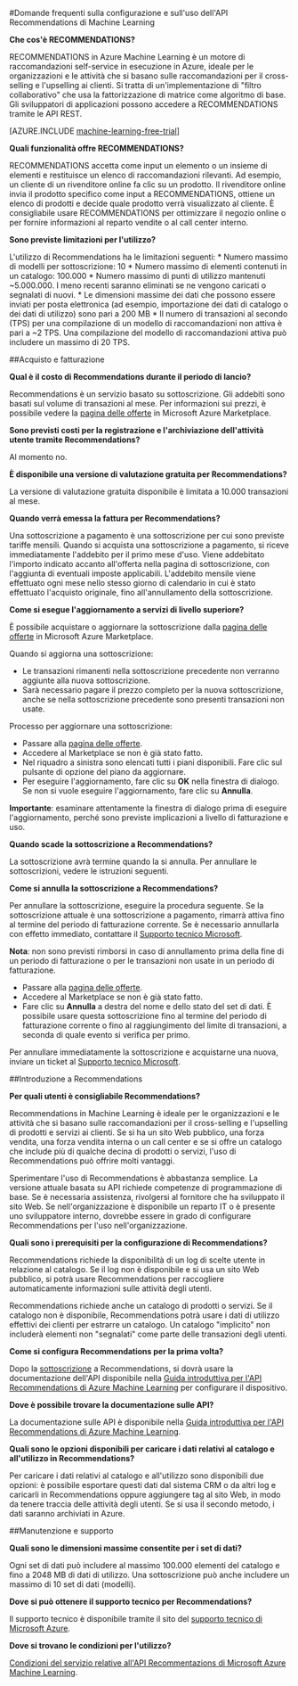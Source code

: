 <properties 
	pageTitle="Configurare e usare l'API Recommendations di Machine Learning | Microsoft Azure" 
	description="API Recommendations Microsoft create con le domande frequenti su Azure Machine Learning" 
	services="machine-learning" 
	documentationCenter="" 
	authors="jaymathe" 
	manager="paulettm" 
	editor="cgronlun"/>

<tags 
	ms.service="machine-learning" 
	ms.workload="data-services" 
	ms.tgt_pltfrm="na" 
	ms.devlang="na" 
	ms.topic="article" 
	ms.date="05/19/2015" 
	ms.author="luisca"/>

#Domande frequenti sulla configurazione e sull'uso dell'API Recommendations di Machine Learning


**Che cos'è RECOMMENDATIONS?**

RECOMMENDATIONS in Azure Machine Learning è un motore di raccomandazioni self-service in esecuzione in Azure, ideale per le organizzazioni e le attività che si basano sulle raccomandazioni per il cross-selling e l'upselling ai clienti. Si tratta di un'implementazione di "filtro collaborativo" che usa la fattorizzazione di matrice come algoritmo di base. Gli sviluppatori di applicazioni possono accedere a RECOMMENDATIONS tramite le API REST.

[AZURE.INCLUDE [machine-learning-free-trial](../../includes/machine-learning-free-trial.md)]

**Quali funzionalità offre RECOMMENDATIONS?**

RECOMMENDATIONS accetta come input un elemento o un insieme di elementi e restituisce un elenco di raccomandazioni rilevanti. Ad esempio, un cliente di un rivenditore online fa clic su un prodotto. Il rivenditore online invia il prodotto specifico come input a RECOMMENDATIONS, ottiene un elenco di prodotti e decide quale prodotto verrà visualizzato al cliente. È consigliabile usare RECOMMENDATIONS per ottimizzare il negozio online o per fornire informazioni al reparto vendite o al call center interno.

**Sono previste limitazioni per l'utilizzo?**

L'utilizzo di Recommendations ha le limitazioni seguenti: * Numero massimo di modelli per sottoscrizione: 10 * Numero massimo di elementi contenuti in un catalogo: 100.000 * Numero massimo di punti di utilizzo mantenuti ~5.000.000. I meno recenti saranno eliminati se ne vengono caricati o segnalati di nuovi. * Le dimensioni massime dei dati che possono essere inviati per posta elettronica (ad esempio, importazione dei dati di catalogo o dei dati di utilizzo) sono pari a 200 MB * Il numero di transazioni al secondo (TPS) per una compilazione di un modello di raccomandazioni non attiva è pari a ~2 TPS. Una compilazione del modello di raccomandazioni attiva può includere un massimo di 20 TPS.

##Acquisto e fatturazione 


**Qual è il costo di Recommendations durante il periodo di lancio?**

Recommendations è un servizio basato su sottoscrizione. Gli addebiti sono basati sul volume di transazioni al mese. Per informazioni sui prezzi, è possibile vedere la [pagina delle offerte](https://datamarket.azure.com/dataset/amla/recommendations) in Microsoft Azure Marketplace.

**Sono previsti costi per la registrazione e l'archiviazione dell'attività utente tramite Recommendations?**

Al momento no.

**È disponibile una versione di valutazione gratuita per Recommendations?**

La versione di valutazione gratuita disponibile è limitata a 10.000 transazioni al mese.

**Quando verrà emessa la fattura per Recommendations?**

Una sottoscrizione a pagamento è una sottoscrizione per cui sono previste tariffe mensili. Quando si acquista una sottoscrizione a pagamento, si riceve immediatamente l'addebito per il primo mese d'uso. Viene addebitato l'importo indicato accanto all'offerta nella pagina di sottoscrizione, con l'aggiunta di eventuali imposte applicabili. L'addebito mensile viene effettuato ogni mese nello stesso giorno di calendario in cui è stato effettuato l'acquisto originale, fino all'annullamento della sottoscrizione.

**Come si esegue l'aggiornamento a servizi di livello superiore?**

È possibile acquistare o aggiornare la sottoscrizione dalla [pagina delle offerte](https://datamarket.azure.com/dataset/amla/recommendations) in Microsoft Azure Marketplace.

Quando si aggiorna una sottoscrizione:

* Le transazioni rimanenti nella sottoscrizione precedente non verranno aggiunte alla nuova sottoscrizione. 
* Sarà necessario pagare il prezzo completo per la nuova sottoscrizione, anche se nella sottoscrizione precedente sono presenti transazioni non usate.

Processo per aggiornare una sottoscrizione:

* Passare alla [pagina delle offerte](https://datamarket.azure.com/dataset/amla/recommendations).
* Accedere al Marketplace se non è già stato fatto.
* Nel riquadro a sinistra sono elencati tutti i piani disponibili. Fare clic sul pulsante di opzione del piano da aggiornare.
* Per eseguire l'aggiornamento, fare clic su **OK** nella finestra di dialogo. Se non si vuole eseguire l'aggiornamento, fare clic su **Annulla**.

**Importante**: esaminare attentamente la finestra di dialogo prima di eseguire l'aggiornamento, perché sono previste implicazioni a livello di fatturazione e uso.

**Quando scade la sottoscrizione a Recommendations?**

La sottoscrizione avrà termine quando la si annulla. Per annullare le sottoscrizioni, vedere le istruzioni seguenti.

**Come si annulla la sottoscrizione a Recommendations?**

Per annullare la sottoscrizione, eseguire la procedura seguente. Se la sottoscrizione attuale è una sottoscrizione a pagamento, rimarrà attiva fino al termine del periodo di fatturazione corrente. Se è necessario annullarla con effetto immediato, contattare il [Supporto tecnico Microsoft](https://support.microsoft.com/oas/default.aspx?gprid=17024&st=1&wfxredirect=1&sd=gn).

**Nota**: non sono previsti rimborsi in caso di annullamento prima della fine di un periodo di fatturazione o per le transazioni non usate in un periodo di fatturazione.

* Passare alla [pagina delle offerte](https://datamarket.azure.com/dataset/amla/recommendations).
* Accedere al Marketplace se non è già stato fatto.
* Fare clic su **Annulla** a destra del nome e dello stato del set di dati. È possibile usare questa sottoscrizione fino al termine del periodo di fatturazione corrente o fino al raggiungimento del limite di transazioni, a seconda di quale evento si verifica per primo.

Per annullare immediatamente la sottoscrizione e acquistarne una nuova, inviare un ticket al [Supporto tecnico Microsoft](https://support.microsoft.com/oas/default.aspx?gprid=17024&st=1&wfxredirect=1&sd=gn).

##Introduzione a Recommendations

**Per quali utenti è consigliabile Recommendations?**

Recommendations in Machine Learning è ideale per le organizzazioni e le attività che si basano sulle raccomandazioni per il cross-selling e l'upselling di prodotti e servizi ai clienti. Se si ha un sito Web pubblico, una forza vendita, una forza vendita interna o un call center e se si offre un catalogo che include più di qualche decina di prodotti o servizi, l'uso di Recommendations può offrire molti vantaggi.

Sperimentare l'uso di Recommendations è abbastanza semplice. La versione attuale basata su API richiede competenze di programmazione di base. Se è necessaria assistenza, rivolgersi al fornitore che ha sviluppato il sito Web. Se nell'organizzazione è disponibile un reparto IT o è presente uno sviluppatore interno, dovrebbe essere in grado di configurare Recommendations per l'uso nell'organizzazione.

**Quali sono i prerequisiti per la configurazione di Recommendations?**

Recommendations richiede la disponibilità di un log di scelte utente in relazione al catalogo. Se il log non è disponibile e si usa un sito Web pubblico, si potrà usare Recommendations per raccogliere automaticamente informazioni sulle attività degli utenti.

Recommendations richiede anche un catalogo di prodotti o servizi. Se il catalogo non è disponibile, Recommendations potrà usare i dati di utilizzo effettivi dei clienti per estrarre un catalogo. Un catalogo "implicito" non includerà elementi non "segnalati" come parte delle transazioni degli utenti.

**Come si configura Recommendations per la prima volta?**

Dopo la [sottoscrizione](https://datamarket.azure.com/dataset/amla/recommendations) a Recommendations, si dovrà usare la documentazione dell'API disponibile nella [Guida introduttiva per l'API Recommendations di Azure Machine Learning](machine-learning-recommendation-api-quick-start-guide.md) per configurare il dispositivo.

**Dove è possibile trovare la documentazione sulle API?**

La documentazione sulle API è disponibile nella [Guida introduttiva per l'API Recommendations di Azure Machine Learning](machine-learning-recommendation-api-quick-start-guide.md).

**Quali sono le opzioni disponibili per caricare i dati relativi al catalogo e all'utilizzo in Recommendations?**

Per caricare i dati relativi al catalogo e all'utilizzo sono disponibili due opzioni: è possibile esportare questi dati dal sistema CRM o da altri log e caricarli in Recommendations oppure aggiungere tag al sito Web, in modo da tenere traccia delle attività degli utenti. Se si usa il secondo metodo, i dati saranno archiviati in Azure.

##Manutenzione e supporto

**Quali sono le dimensioni massime consentite per i set di dati?**

Ogni set di dati può includere al massimo 100.000 elementi del catalogo e fino a 2048 MB di dati di utilizzo. Una sottoscrizione può anche includere un massimo di 10 set di dati (modelli).

**Dove si può ottenere il supporto tecnico per Recommendations?**

Il supporto tecnico è disponibile tramite il sito del [supporto tecnico di Microsoft Azure](https://social.msdn.microsoft.com/forums/azure/home?forum=MachineLearning).

**Dove si trovano le condizioni per l'utilizzo?**

[Condizioni del servizio relative all'API Recommentazions di Microsoft Azure Machine Learning](https://datamarket.azure.com/dataset/amla/recommendations#terms).



 

<!---HONumber=July15_HO4-->